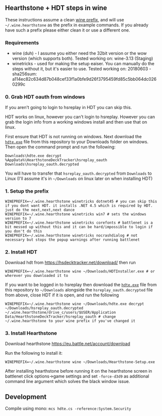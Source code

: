 

## Hearthstone + HDT steps in wine
These instructions assume a clean [wine prefix](https://wiki.winehq.org/FAQ#Wineprefixes), and will use `~/.wine.hearthstone` as the prefix in example commands. If you already have such a prefix please either clean it or use a different one.

### Requirements
- wine (duh) - I assume you either need the 32bit version or the wow version (which supports both). Tested working on: wine-3.13 (Staging)
- winetricks - used for making the setup eaiser. You can manually do the steps without it, but it's easier to use. Tested working on: 20180603 - sha256sum: a114ec82c634d87b048cef33f1a0bfe9d26f3795459fd85c5bb064dc0260299c



### 0. Grab HDT oauth from windows
If you aren't going to login to hsreplay in HDT you can skip this.

HDT works on linux, however you can't login to hsreplay. However you can grab the login info from a working windows install and then use that on linux. 

First ensure that HDT is not running on windows. Next download the [`hdte.exe`](https://github.com/borisbabic/hearthstone_hdt_linux/raw/master/hdte.exe) file from this repository to your Downloads folder on windows. Then open the command prompt and run the following:

```shell
Downloads\hdte.exe decrypt %AppData%\HearthstoneDeckTracker\hsreplay_oauth Downloads\hsreplay_oauth.decrypted
```

You will have to transfer that `hsreplay_oauth.decrypted` from `Downloads` to Linux (I'll assume it's in `~/Downloads` on linux later on when installing HDT) 

### 1. Setup the prefix
```shell
WINEPREFIX=~/.wine.hearthstone winetricks dotnet45 # you can skip this if you dont want HDT. it installs .NET 4.5 which is required by HDT. just do the next,next,next dance
WINEPREFIX=~/.wine.hearthstone winetricks win7 # sets the windows version to 7
WINEPREFIX=~/.wine.hearthstone winetricks corefonts # battlenet is a bit messed up without this and it can be hard/impossible to login if you don't do this
WINEPREFIX=~/.wine.hearthstone winetricks nocrashdialog # not necessary but stops the popup warnings after running battlenet
```

### 2. Install HDT

Download hdt from https://hsdecktracker.net/download/ then run 

```shell
WINEPREFIX=~/.wine.hearthstone wine ~/Downloads/HDTInstaller.exe # or wherever you downloaded it to
```

If you want to be logged in to hsreplay then download the [`hdte.exe`](https://github.com/borisbabic/hearthstone_hdt_linux/raw/master/hdte.exe) file from this repository to `~/Downloads` alongside the `hsreplay_oauth.decrypted` file from above, close HDT if it is open, and run the following

```shell
WINEPREFIX=~/.wine.hearthstone wine ~/Downloads/hdte.exe decrypt ~/Downloads/hsreplay_oauth.decrypted ~/.wine.hearthstone/drive_c/users/$USER/Application Data/HearthstoneDeckTracker/hsreplay_oauth # change ~/.wine.hearthstone to your wine prefix if you've changed it 
```


### 3. Install Hearthstone
Download hearthstone https://eu.battle.net/account/download


Run the following to install it:

```shell
WINEPREFIX=~/.wine.hearthstone wine ~/Downloads/Hearthstone-Setup.exe 
```

After installing hearthstone before running it on the hearthstone screen in battlenet click options->game settings and set `-force-d3d9` as additional command line argument which solves the black window issue.

## Development

Compile using mono: `mcs hdte.cs -reference:System.Security`
